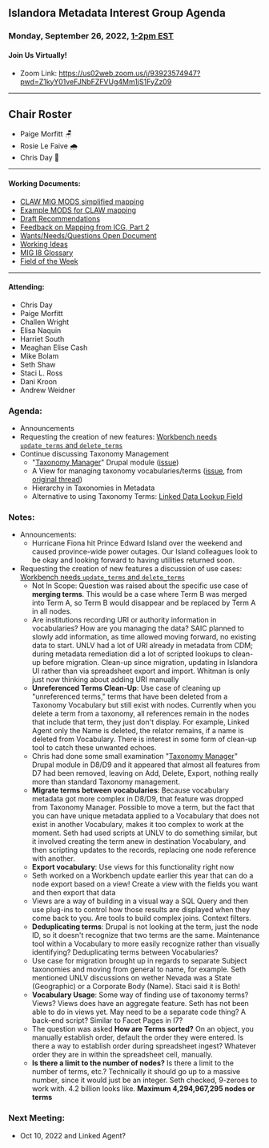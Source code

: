 ## Islandora Metadata Interest Group Agenda
### Monday, September 26, 2022, [1-2pm EST](http://www.thetimezoneconverter.com/?t=1%20pm&tz=Toronto&)
#### Join Us Virtually!
* Zoom Link: https://us02web.zoom.us/j/93923574947?pwd=Z1kyY01veFJNbFZFVUg4Mm1jS1FyZz09

---
## Chair Roster
* Paige Morfitt 🪑
* Rosie Le Faive 🌧
* Chris Day 📝
---

#### Working Documents:
* [CLAW MIG MODS simplified mapping](https://docs.google.com/spreadsheets/d/18u2qFJ014IIxlVpM3JXfDEFccwBZcoFsjbBGpvL0jJI/edit#gid=0)
* [Example MODS for CLAW mapping](https://docs.google.com/spreadsheets/d/1C2Xie7HUDSgRT5v4ldoJvlNdoXz2GHAPvL3PE3TOKW8/edit#gid=1829081124)
* [Draft Recommendations](https://docs.google.com/document/d/15qSO9YcALtYSqd6CUuGx0t8FwUJ5pPwVPz0PA5rU898/edit#heading=h.f9r6knw0rjvu)
* [Feedback on Mapping from ICG, Part 2](https://docs.google.com/document/d/11OpqMMCXM1TFXgsr4yyTQ_cH9DabnD31p7JnuTRQl28/edit?invite=CMWvruEI&ts=5e66437f)
* [Wants/Needs/Questions Open Document](https://docs.google.com/document/d/12Kpb6826TNPzzMuyPS0sESa9TLnmljQmeioWbaPeEdA/edit)
* [Working Ideas](https://github.com/islandora-interest-groups/Islandora-Metadata-Interest-Group/blob/main/working_docs/ideas_and_topics.md)
* [MIG I8 Glossary](https://docs.google.com/document/d/1cfPYFVV9qvvz2VjBRdYUN0CB7AyVDuG-GYavQ27DuBk/edit#heading=h.9fr9xw70meix)
* [Field of the Week](https://docs.google.com/document/d/1rk0o_0byzeHrSKst0Feval_QeVZmo2DeIP0Mk3jaaFc/edit)

---

#### Attending:
* Chris Day
* Paige Morfitt
* Challen Wright
* Elisa Naquin
* Harriet South
* Meaghan Elise Cash
* Mike Bolam
* Seth Shaw
* Staci L. Ross
* Dani Kroon
* Andrew Weidner


### Agenda: 
* Announcements
* Requesting the creation of new features:  [Workbench needs `update_terms` and `delete_terms`](https://docs.google.com/document/d/1VRNV5utqDy5pIC_U6CnMdCLRuJ0OiPBInMLHlQBVOjo/edit#)
* Continue discussing Taxonomy Management
  * "[Taxonomy Manager](https://www.drupal.org/project/taxonomy_manager)" Drupal module ([issue](https://github.com/Islandora/documentation/issues/1900))
  * A View for managing taxonomy vocabularies/terms ([issue](https://github.com/Islandora/documentation/issues/2172), from [original thread](https://github.com/Islandora/documentation/issues/1899#issuecomment-926135325))
  * Hierarchy in Taxonomies in Metadata
  * Alternative to using Taxonomy Terms: [Linked Data Lookup Field](https://www.drupal.org/project/linked_data_field)


### Notes: 
* Announcements:
  *  Hurricane Fiona hit Prince Edward Island over the weekend and caused province-wide power outages. Our Island colleagues look to be okay and looking forward to having utilities returned soon.
* Requesting the creation of new features a discussion of use cases:  [Workbench needs `update_terms` and `delete_terms`](https://docs.google.com/document/d/1VRNV5utqDy5pIC_U6CnMdCLRuJ0OiPBInMLHlQBVOjo/edit#)
  *  Not In Scope: Question was raised about the specific use case of **merging terms**. This would be a case where Term B was merged into Term A, so Term B would disappear and be replaced by Term A in all nodes.
  *  Are institutions recording URI or authority information in vocabularies? How are you managing the data? SAIC planned to slowly add information, as time allowed moving forward, no existing data to start. UNLV had a lot of URI already in metadata from CDM; during metadata remediation did a lot of scripted lookups to clean-up before migration. Clean-up since migration, updating in Islandora UI rather than via spreadsheet export and import. Whitman is only just now thinking about adding URI manually
  *  **Unreferenced Terms Clean-Up**: Use case of cleaning up "unreferenced terms," terms that have been deleted from a Taxonomy Vocabulary but still exist with nodes. Currently when you delete a term from a taxonomy, all references remain in the nodes that include that term, they just don't display. For example, Linked Agent only the Name is deleted, the relator remains, if a name is deleted from Vocabulary. There is interest in some form of clean-up tool to catch these unwanted echoes.
  *  Chris had done some small examination "[Taxonomy Manager](https://www.drupal.org/project/taxonomy_manager)" Drupal module in D8/D9 and it appeared that almost all features from D7 had been removed, leaving on Add, Delete, Export, nothing really more than standard Taxonomy management.
  *  **Migrate terms between vocabularies**: Because vocabulary metadata got more complex in D8/D9, that feature was dropped from Taxonomy Manager. Possible to move a term, but the fact that you can have unique metadata applied to a Vocabulary that does not exist in another Vocabulary, makes it too complex to work at the moment. Seth had used scripts at UNLV to do something similar, but it involved creating the term anew in destination Vocabulary, and then scripting updates to the records, replacing one node reference with another.
  *  **Export vocabulary**: Use views for this functionality right now
   *  Seth worked on a Workbench update earlier this year that can do a node export based on a view! Create a view with the fields you want and then export that data
   *  Views are a way of building in a visual way a SQL Query and then use plug-ins to control how those results are displayed when they come back to you. Are tools to build complex joins. Context filters. 
  *  **Deduplicating terms**: Drupal is not looking at the term, just the node ID, so it doesn't recognize that two terms are the same. Maintenance tool within a Vocabulary to more easily recognize rather than visually identifying? Deduplicating terms between Vocabularies? 
  *  Use case for migration brought up in regards to separate Subject taxonomies and moving from general to name, for example. Seth mentioned UNLV discussions on wether Nevada was a State (Geographic) or a Corporate Body (Name). Staci said it is Both!
  *  **Vocabulary Usage**: Some way of finding use of taxonomy terms? Views? Views does have an aggregate feature. Seth has not been able to do in views yet. May need to be a separate code thing? A back-end script? Similar to Facet Pages in I7?
  *  The question was asked **How are Terms sorted?** On an object, you manually establish order, default the order they were entered. Is there a way to establish order during spreadsheet ingest? Whatever order they are in within the spreadsheet cell, manually.
  *  **Is there a limit to the number of nodes?** Is there a limit to the number of terms, etc.? Technically it should go up to a massive number, since it would just be an integer. Seth checked, 9-zeroes to work with. 4.2 billion looks like. **Maximum 4,294,967,295 nodes or terms**

    
### Next Meeting:
* Oct 10, 2022 and Linked Agent?
